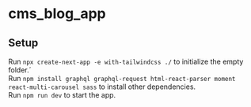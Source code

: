 # cms_blog_app

## Setup
Run `npx create-next-app -e with-tailwindcss ./` to initialize the empty folder.´
<br>
Run `npm install graphql graphql-request html-react-parser moment react-multi-carousel sass` to install other dependencies.
<br>
Run `npm run dev` to start the app.
